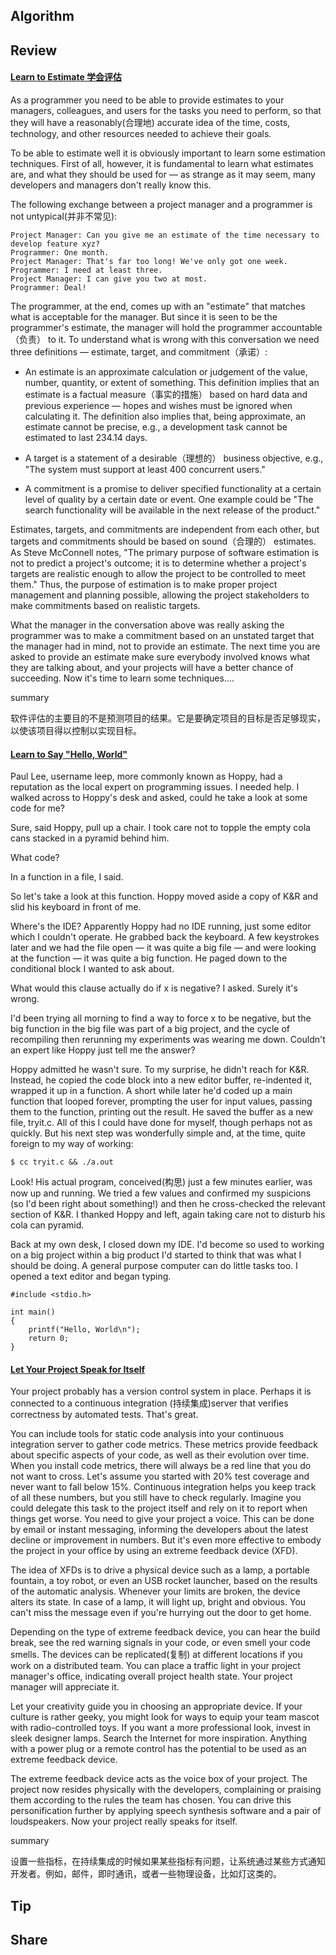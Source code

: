 ## Algorithm
## Review
#### [Learn to Estimate 学会评估](https://97-things-every-x-should-know.gitbooks.io/97-things-every-programmer-should-know/content/en/thing_50/)
As a programmer you need to be able to provide estimates to your managers, colleagues, and users for the tasks you need to perform, so that they will have a reasonably(合理地) accurate idea of the time, costs, technology, and other resources needed to achieve their goals.

To be able to estimate well it is obviously important to learn some estimation techniques. First of all, however, it is fundamental to learn what estimates are, and what they should be used for — as strange as it may seem, many developers and managers don't really know this.

The following exchange between a project manager and a programmer is not untypical(并非不常见):

```
Project Manager: Can you give me an estimate of the time necessary to develop feature xyz?
Programmer: One month.
Project Manager: That's far too long! We've only got one week.
Programmer: I need at least three.
Project Manager: I can give you two at most.
Programmer: Deal!
```
The programmer, at the end, comes up with an "estimate" that matches what is acceptable for the manager. But since it is seen to be the programmer's estimate, the manager will hold the programmer accountable（负责） to it. To understand what is wrong with this conversation we need three definitions — estimate, target, and commitment（承诺）:

- An estimate is an approximate calculation or judgement of the value, number, quantity, or extent of something. This definition implies that an estimate is a factual measure（事实的措施） based on hard data and previous experience — hopes and wishes must be ignored when calculating it. The definition also implies that, being approximate, an estimate cannot be precise, e.g., a development task cannot be estimated to last 234.14 days.

- A target is a statement of a desirable（理想的） business objective, e.g., "The system must support at least 400 concurrent users."
- A commitment is a promise to deliver specified functionality at a certain level of quality by a certain date or event. One example could be "The search functionality will be available in the next release of the product."

Estimates, targets, and commitments are independent from each other, but targets and commitments should be based on sound（合理的） estimates. As Steve McConnell notes, "The primary purpose of software estimation is not to predict a project's outcome; it is to determine whether a project's targets are realistic enough to allow the project to be controlled to meet them." Thus, the purpose of estimation is to make proper project management and planning possible, allowing the project stakeholders to make commitments based on realistic targets.

What the manager in the conversation above was really asking the programmer was to make a commitment based on an unstated target that the manager had in mind, not to provide an estimate. The next time you are asked to provide an estimate make sure everybody involved knows what they are talking about, and your projects will have a better chance of succeeding. Now it's time to learn some techniques....

summary

软件评估的主要目的不是预测项目的结果。它是要确定项目的目标是否足够现实，以使该项目得以控制以实现目标。

#### [Learn to Say "Hello, World"](https://97-things-every-x-should-know.gitbooks.io/97-things-every-programmer-should-know/content/en/thing_51/)
Paul Lee, username leep, more commonly known as Hoppy, had a reputation as the local expert on programming issues. I needed help. I walked across to Hoppy's desk and asked, could he take a look at some code for me?

Sure, said Hoppy, pull up a chair. I took care not to topple the empty cola cans stacked in a pyramid behind him.

What code?

In a function in a file, I said.

So let's take a look at this function. Hoppy moved aside a copy of K&R and slid his keyboard in front of me.

Where's the IDE? Apparently Hoppy had no IDE running, just some editor which I couldn't operate. He grabbed back the keyboard. A few keystrokes later and we had the file open — it was quite a big file — and were looking at the function — it was quite a big function. He paged down to the conditional block I wanted to ask about.

What would this clause actually do if x is negative? I asked. Surely it's wrong.

I'd been trying all morning to find a way to force x to be negative, but the big function in the big file was part of a big project, and the cycle of recompiling then rerunning my experiments was wearing me down. Couldn't an expert like Hoppy just tell me the answer?

Hoppy admitted he wasn't sure. To my surprise, he didn't reach for K&R. Instead, he copied the code block into a new editor buffer, re-indented it, wrapped it up in a function. A short while later he'd coded up a main function that looped forever, prompting the user for input values, passing them to the function, printing out the result. He saved the buffer as a new file, tryit.c. All of this I could have done for myself, though perhaps not as quickly. But his next step was wonderfully simple and, at the time, quite foreign to my way of working:
```
$ cc tryit.c && ./a.out

```
Look! His actual program, conceived(构思) just a few minutes earlier, was now up and running. We tried a few values and confirmed my suspicions (so I'd been right about something!) and then he cross-checked the relevant section of K&R. I thanked Hoppy and left, again taking care not to disturb his cola can pyramid.

Back at my own desk, I closed down my IDE. I'd become so used to working on a big project within a big product I'd started to think that was what I should be doing. A general purpose computer can do little tasks too. I opened a text editor and began typing.
```
#include <stdio.h>

int main()
{
    printf("Hello, World\n");
    return 0;
}
```
#### [Let Your Project Speak for Itself](https://97-things-every-x-should-know.gitbooks.io/97-things-every-programmer-should-know/content/en/thing_52/)
Your project probably has a version control system in place. Perhaps it is connected to a continuous integration (持续集成)server that verifies correctness by automated tests. That's great.

You can include tools for static code analysis into your continuous integration server to gather code metrics. These metrics provide feedback about specific aspects of your code, as well as their evolution over time. When you install code metrics, there will always be a red line that you do not want to cross. Let's assume you started with 20% test coverage and never want to fall below 15%. Continuous integration helps you keep track of all these numbers, but you still have to check regularly. Imagine you could delegate this task to the project itself and rely on it to report when things get worse.
You need to give your project a voice. This can be done by email or instant messaging, informing the developers about the latest decline or improvement in numbers. But it's even more effective to embody the project in your office by using an extreme feedback device (XFD).

The idea of XFDs is to drive a physical device such as a lamp, a portable fountain, a toy robot, or even an USB rocket launcher, based on the results of the automatic analysis. Whenever your limits are broken, the device alters its state. In case of a lamp, it will light up, bright and obvious. You can't miss the message even if you're hurrying out the door to get home.

Depending on the type of extreme feedback device, you can hear the build break, see the red warning signals in your code, or even smell your code smells. The devices can be replicated(复制) at different locations if you work on a distributed team. You can place a traffic light in your project manager's office, indicating overall project health state. Your project manager will appreciate it.

Let your creativity guide you in choosing an appropriate device. If your culture is rather geeky, you might look for ways to equip your team mascot with radio-controlled toys. If you want a more professional look, invest in sleek designer lamps. Search the Internet for more inspiration. Anything with a power plug or a remote control has the potential to be used as an extreme feedback device.

The extreme feedback device acts as the voice box of your project. The project now resides physically with the developers, complaining or praising them according to the rules the team has chosen. You can drive this personification further by applying speech synthesis software and a pair of loudspeakers. Now your project really speaks for itself.

summary 

设置一些指标，在持续集成的时候如果某些指标有问题，让系统通过某些方式通知开发者。例如，邮件，即时通讯，或者一些物理设备，比如灯这类的。
## Tip
## Share
